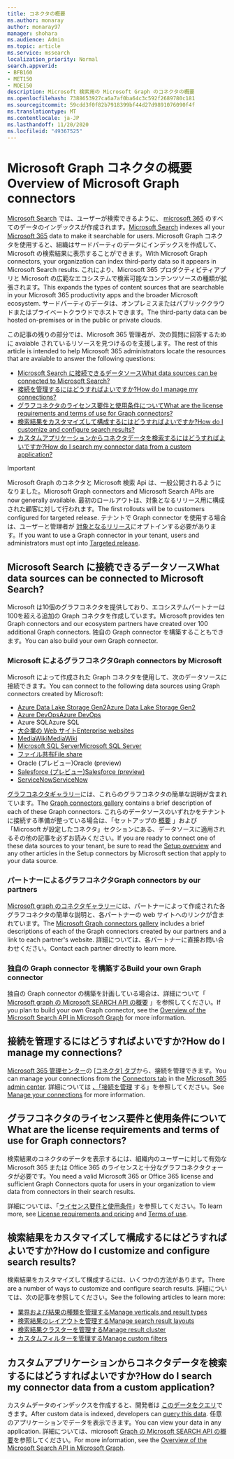 ```yaml
---
title: コネクタの概要
ms.author: monaray
author: monaray97
manager: shohara
ms.audience: Admin
ms.topic: article
ms.service: mssearch
localization_priority: Normal
search.appverid:
- BFB160
- MET150
- MOE150
description: Microsoft 検索用の Microsoft Graph のコネクタの概要
ms.openlocfilehash: 7388653927ca6a7af0ba64c3c592f2689780c181
ms.sourcegitcommit: 59cdd3f0f82b7918399bf44d27d9891076090f4f
ms.translationtype: MT
ms.contentlocale: ja-JP
ms.lasthandoff: 11/20/2020
ms.locfileid: "49367525"
---
```

# <a name="overview-of-microsoft-graph-connectors"></a><span data-ttu-id="1a1be-103">Microsoft Graph コネクタの概要</span><span class="sxs-lookup"><span data-stu-id="1a1be-103">Overview of Microsoft Graph connectors</span></span>

<span data-ttu-id="1a1be-104">[Microsoft Search](https://docs.microsoft.com/microsoftsearch/overview-microsoft-search) では、ユーザーが検索できるように、 [microsoft 365](https://www.microsoft.com/microsoft-365) のすべてのデータのインデックスが作成されます。</span><span class="sxs-lookup"><span data-stu-id="1a1be-104">[Microsoft Search](https://docs.microsoft.com/microsoftsearch/overview-microsoft-search) indexes all your [Microsoft 365](https://www.microsoft.com/microsoft-365) data to make it searchable for users.</span></span> <span data-ttu-id="1a1be-105">Microsoft Graph コネクタを使用すると、組織はサードパーティのデータにインデックスを作成して、Microsoft の検索結果に表示することができます。</span><span class="sxs-lookup"><span data-stu-id="1a1be-105">With Microsoft Graph connectors, your organization can index third-party data so it appears in Microsoft Search results.</span></span> <span data-ttu-id="1a1be-106">これにより、Microsoft 365 プロダクティビティアプリと Microsoft の広範なエコシステムで検索可能なコンテンツソースの種類が拡張されます。</span><span class="sxs-lookup"><span data-stu-id="1a1be-106">This expands the types of content sources that are searchable in your Microsoft 365 productivity apps and the broader Microsoft ecosystem.</span></span> <span data-ttu-id="1a1be-107">サードパーティのデータは、オンプレミスまたはパブリッククラウドまたはプライベートクラウドでホストできます。</span><span class="sxs-lookup"><span data-stu-id="1a1be-107">The third-party data can be hosted on-premises or in the public or private clouds.</span></span>

<!---link Microsoft Graph reference in line 19 when we have access to relevant documentation--->

<span data-ttu-id="1a1be-108">この記事の残りの部分では、Microsoft 365 管理者が、次の質問に回答するために avaiable されているリソースを見つけるのを支援します。</span><span class="sxs-lookup"><span data-stu-id="1a1be-108">The rest of this article is intended to help Microsoft 365 administrators locate the resources that are avaiable to answer the following questions:</span></span>

* [<span data-ttu-id="1a1be-109">Microsoft Search に接続できるデータソース</span><span class="sxs-lookup"><span data-stu-id="1a1be-109">What data sources can be connected to Microsoft Search?</span></span>](#what-data-sources-can-be-connected-to-microsoft-search)
* [<span data-ttu-id="1a1be-110">接続を管理するにはどうすればよいですか?</span><span class="sxs-lookup"><span data-stu-id="1a1be-110">How do I manage my connections?</span></span>](#how-do-i-manage-my-connections)
* [<span data-ttu-id="1a1be-111">グラフコネクタのライセンス要件と使用条件について</span><span class="sxs-lookup"><span data-stu-id="1a1be-111">What are the license requirements and terms of use for Graph connectors?</span></span>](#what-are-the-license-requirements-and-terms-of-use-for-graph-connectors)
* [<span data-ttu-id="1a1be-112">検索結果をカスタマイズして構成するにはどうすればよいですか?</span><span class="sxs-lookup"><span data-stu-id="1a1be-112">How do I customize and configure search results?</span></span>](#how-do-i-customize-and-configure-search-results)
* [<span data-ttu-id="1a1be-113">カスタムアプリケーションからコネクタデータを検索するにはどうすればよいですか?</span><span class="sxs-lookup"><span data-stu-id="1a1be-113">How do I search my connector data from a custom application?</span></span>](#how-do-i-search-my-connector-data-from-a-custom-application)

<!---Modify to another note that is more accurate--->
> [!IMPORTANT]
> <span data-ttu-id="1a1be-114">Microsoft Graph のコネクタと Microsoft 検索 Api は、一般公開されるようになりました。</span><span class="sxs-lookup"><span data-stu-id="1a1be-114">Microsoft Graph connectors and Microsoft Search APIs are now generally available.</span></span> <span data-ttu-id="1a1be-115">最初のロールアウトは、対象となるリリース用に構成された顧客に対して行われます。</span><span class="sxs-lookup"><span data-stu-id="1a1be-115">The first rollouts will be to customers configured for  targeted release.</span></span> <span data-ttu-id="1a1be-116">テナントで Graph connector を使用する場合は、ユーザーと管理者が [対象となるリリース](https://docs.microsoft.com/office365/admin/manage/release-options-in-office-365?view=o365-worldwide)にオプトインする必要があります。</span><span class="sxs-lookup"><span data-stu-id="1a1be-116">If you want to use a Graph connector in your tenant, users and administrators must opt into [Targeted release](https://docs.microsoft.com/office365/admin/manage/release-options-in-office-365?view=o365-worldwide).</span></span>

<!---Add Value, scenario, example, and/or graphic in December updates--->
<!---Probably remove architecture section below
## Architecture

The following architectural diagram of the Microsoft Graph platform shows how Graph connector content flows through content indexing to user results in [Microsoft Search](https://docs.microsoft.com/microsoftsearch/overview-microsoft-search) clients. The rest of this section explains each of the key building blocks in the diagram.

![Diagram: on-premises and cloud-based data is pulled by connectors and indexed by the Microsoft Search API, and then the Microsoft Search service delivers the results to users.](media/connectors-overview/highlevel-connectors.png)
Graph connectors can pull data from cloud-based (SaaS) data sources and on-premises data stores. The above diagram shows connections to only two data sources, but you can add connections to up ten sources per tenant.

The Microsoft Graph Connectors API instantiates one connection per data source. Then, the API indexes and stores the data. Established connections interact with Microsoft Search, so users can get search results.

You can use the Microsoft 365 [admin center](https://admin.microsoft.com) to setup and manage any of the Graph connectors by Microsoft. The admin center has a simple user interface that makes it easy to establish the connection to your data source, and monitor connection status and utilization.

***Edit paragraph below**_
To create a _*connection** to a data source, admins need authenticated access to the data and the entire content repository. The data is fed to the graph connector service for indexing.--->

## <a name="what-data-sources-can-be-connected-to-microsoft-search"></a><span data-ttu-id="1a1be-117">Microsoft Search に接続できるデータソース</span><span class="sxs-lookup"><span data-stu-id="1a1be-117">What data sources can be connected to Microsoft Search?</span></span>

<span data-ttu-id="1a1be-118">Microsoft は10個のグラフコネクタを提供しており、エコシステムパートナーは100を超える追加の Graph コネクタを作成しています。</span><span class="sxs-lookup"><span data-stu-id="1a1be-118">Microsoft provides ten Graph connectors and our ecosystem partners have created over 100 additional Graph connectors.</span></span> <span data-ttu-id="1a1be-119">独自の Graph connector を構築することもできます。</span><span class="sxs-lookup"><span data-stu-id="1a1be-119">You can also build your own Graph connector.</span></span> 

### <a name="graph-connectors-by-microsoft"></a><span data-ttu-id="1a1be-120">Microsoft によるグラフコネクタ</span><span class="sxs-lookup"><span data-stu-id="1a1be-120">Graph connectors by Microsoft</span></span>

<span data-ttu-id="1a1be-121">Microsoft によって作成された Graph コネクタを使用して、次のデータソースに接続できます。</span><span class="sxs-lookup"><span data-stu-id="1a1be-121">You can connect to the following data sources using Graph connectors created by Microsoft:</span></span>

<!---Need to add a few links below when docs exist--->
* [<span data-ttu-id="1a1be-122">Azure Data Lake Storage Gen2</span><span class="sxs-lookup"><span data-stu-id="1a1be-122">Azure Data Lake Storage Gen2</span></span>](azure-data-lake-connector.md)
* [<span data-ttu-id="1a1be-123">Azure DevOps</span><span class="sxs-lookup"><span data-stu-id="1a1be-123">Azure DevOps</span></span>](azure-devops-connector.md)
* <span data-ttu-id="1a1be-124">Azure SQL</span><span class="sxs-lookup"><span data-stu-id="1a1be-124">Azure SQL</span></span>
* [<span data-ttu-id="1a1be-125">大企業の Web サイト</span><span class="sxs-lookup"><span data-stu-id="1a1be-125">Enterprise websites</span></span>](enterprise-web-connector.md)
* [<span data-ttu-id="1a1be-126">MediaWiki</span><span class="sxs-lookup"><span data-stu-id="1a1be-126">MediaWiki</span></span>](mediawiki-connector.md)
* [<span data-ttu-id="1a1be-127">Microsoft SQL Server</span><span class="sxs-lookup"><span data-stu-id="1a1be-127">Microsoft SQL Server</span></span>](MSSQL-connector.md)
* [<span data-ttu-id="1a1be-128">ファイル共有</span><span class="sxs-lookup"><span data-stu-id="1a1be-128">File share</span></span>](fileshare-connector.md)
* <span data-ttu-id="1a1be-129">Oracle (プレビュー)</span><span class="sxs-lookup"><span data-stu-id="1a1be-129">Oracle (preview)</span></span>
* [<span data-ttu-id="1a1be-130">Salesforce (プレビュー)</span><span class="sxs-lookup"><span data-stu-id="1a1be-130">Salesforce (preview)</span></span>](salesforce-connector.md)
* [<span data-ttu-id="1a1be-131">ServiceNow</span><span class="sxs-lookup"><span data-stu-id="1a1be-131">ServiceNow</span></span>](servicenow-connector.md)

<span data-ttu-id="1a1be-132">[グラフコネクタギャラリー](connectors-gallery.md)には、これらのグラフコネクタの簡単な説明が含まれています。</span><span class="sxs-lookup"><span data-stu-id="1a1be-132">The [Graph connectors gallery](connectors-gallery.md) contains a brief description of each of these Graph connectors.</span></span> <span data-ttu-id="1a1be-133">これらのデータソースのいずれかをテナントに接続する準備が整っている場合は、「セットアップの [概要](configure-connector.md) 」および「Microsoft が設定したコネクタ」セクションにある、データソースに適用されるその他の記事を必ずお読みください。</span><span class="sxs-lookup"><span data-stu-id="1a1be-133">If you are ready to connect one of these data sources to your tenant, be sure to read the [Setup overview](configure-connector.md) and any other articles in the Setup connectors by Microsoft section that apply to your data source.</span></span>

### <a name="graph-connectors-by-our-partners"></a><span data-ttu-id="1a1be-134">パートナーによるグラフコネクタ</span><span class="sxs-lookup"><span data-stu-id="1a1be-134">Graph connectors by our partners</span></span>

<span data-ttu-id="1a1be-135">[Microsoft graph のコネクタギャラリー](connectors-gallery.md)には、パートナーによって作成された各グラフコネクタの簡単な説明と、各パートナーの web サイトへのリンクが含まれています。</span><span class="sxs-lookup"><span data-stu-id="1a1be-135">The [Microsoft Graph connectors gallery](connectors-gallery.md) includes a brief descriptions of each of the Graph connectors created by our partners and a link to each partner's website.</span></span> <span data-ttu-id="1a1be-136">詳細については、各パートナーに直接お問い合わせください。</span><span class="sxs-lookup"><span data-stu-id="1a1be-136">Contact each partner directly to learn more.</span></span>

### <a name="build-your-own-graph-connector"></a><span data-ttu-id="1a1be-137">独自の Graph connector を構築する</span><span class="sxs-lookup"><span data-stu-id="1a1be-137">Build your own Graph connector</span></span>

<span data-ttu-id="1a1be-138">独自の Graph connector の構築を計画している場合は、詳細について「 [Microsoft graph の Microsoft SEARCH API の概要](https://docs.microsoft.com/graph/search-concept-overview) 」を参照してください。</span><span class="sxs-lookup"><span data-stu-id="1a1be-138">If you plan to build your own Graph connector, see the [Overview of the Microsoft Search API in Microsoft Graph](https://docs.microsoft.com/graph/search-concept-overview) for more information.</span></span>

## <a name="how-do-i-manage-my-connections"></a><span data-ttu-id="1a1be-139">接続を管理するにはどうすればよいですか?</span><span class="sxs-lookup"><span data-stu-id="1a1be-139">How do I manage my connections?</span></span>

<span data-ttu-id="1a1be-140">[Microsoft 365 管理センター](https://admin.microsoft.com/)の [[コネクタ] タブ](https://admin.microsoft.com/Adminportal/Home#/MicrosoftSearch/Connectors)から、接続を管理できます。</span><span class="sxs-lookup"><span data-stu-id="1a1be-140">You can manage your connections from the [Connectors tab](https://admin.microsoft.com/Adminportal/Home#/MicrosoftSearch/Connectors) in the [Microsoft 365 admin center](https://admin.microsoft.com/).</span></span> <span data-ttu-id="1a1be-141">詳細については [、「接続を管理](manage-connector.md) する」を参照してください。</span><span class="sxs-lookup"><span data-stu-id="1a1be-141">See [Manage your connections](manage-connector.md) for more information.</span></span>

## <a name="what-are-the-license-requirements-and-terms-of-use-for-graph-connectors"></a><span data-ttu-id="1a1be-142">グラフコネクタのライセンス要件と使用条件について</span><span class="sxs-lookup"><span data-stu-id="1a1be-142">What are the license requirements and terms of use for Graph connectors?</span></span>

<span data-ttu-id="1a1be-143">検索結果のコネクタのデータを表示するには、組織内のユーザーに対して有効な Microsoft 365 または Office 365 のライセンスと十分なグラフコネクタクォータが必要です。</span><span class="sxs-lookup"><span data-stu-id="1a1be-143">You need a valid Microsoft 365 or Office 365 license and sufficient Graph Connectors quota for users in your organization to view data from connectors in their search results.</span></span>

<span data-ttu-id="1a1be-144">詳細については、「[ライセンス要件と](licensing.md)[使用条件](terms-of-use.md)」を参照してください。</span><span class="sxs-lookup"><span data-stu-id="1a1be-144">To learn more, see [License requirements and pricing](licensing.md) and [Terms of use](terms-of-use.md).</span></span>

## <a name="how-do-i-customize-and-configure-search-results"></a><span data-ttu-id="1a1be-145">検索結果をカスタマイズして構成するにはどうすればよいですか?</span><span class="sxs-lookup"><span data-stu-id="1a1be-145">How do I customize and configure search results?</span></span>

<span data-ttu-id="1a1be-146">検索結果をカスタマイズして構成するには、いくつかの方法があります。</span><span class="sxs-lookup"><span data-stu-id="1a1be-146">There are a number of ways to customize and configure search results.</span></span> <span data-ttu-id="1a1be-147">詳細については、次の記事を参照してください。</span><span class="sxs-lookup"><span data-stu-id="1a1be-147">See the following articles to learn more:</span></span>

* [<span data-ttu-id="1a1be-148">業界および結果の種類を管理する</span><span class="sxs-lookup"><span data-stu-id="1a1be-148">Manage verticals and result types</span></span>](customize-search-page.md)
* [<span data-ttu-id="1a1be-149">検索結果のレイアウトを管理する</span><span class="sxs-lookup"><span data-stu-id="1a1be-149">Manage search result layouts</span></span>](customize-results-layout.md)
* [<span data-ttu-id="1a1be-150">検索結果クラスターを管理する</span><span class="sxs-lookup"><span data-stu-id="1a1be-150">Manage result cluster</span></span>](result-cluster.md)
* [<span data-ttu-id="1a1be-151">カスタムフィルターを管理する</span><span class="sxs-lookup"><span data-stu-id="1a1be-151">Manage custom filters</span></span>](custom-filters.md)

## <a name="how-do-i-search-my-connector-data-from-a-custom-application"></a><span data-ttu-id="1a1be-152">カスタムアプリケーションからコネクタデータを検索するにはどうすればよいですか?</span><span class="sxs-lookup"><span data-stu-id="1a1be-152">How do I search my connector data from a custom application?</span></span>

<span data-ttu-id="1a1be-153">カスタムデータのインデックスを作成すると、開発者は [このデータをクエリ](https://docs.microsoft.com/graph/search-concept-custom-types)できます。</span><span class="sxs-lookup"><span data-stu-id="1a1be-153">After custom data is indexed, developers can [query this data](https://docs.microsoft.com/graph/search-concept-custom-types).</span></span> <span data-ttu-id="1a1be-154">任意のアプリケーションでデータを表示できます。</span><span class="sxs-lookup"><span data-stu-id="1a1be-154">You can view your data in any application.</span></span> <span data-ttu-id="1a1be-155">詳細については、microsoft [Graph の Microsoft SEARCH API の概要](https://docs.microsoft.com/graph/search-concept-overview)を参照してください。</span><span class="sxs-lookup"><span data-stu-id="1a1be-155">For more information, see the [Overview of the Microsoft Search API in Microsoft Graph](https://docs.microsoft.com/graph/search-concept-overview).</span></span>
